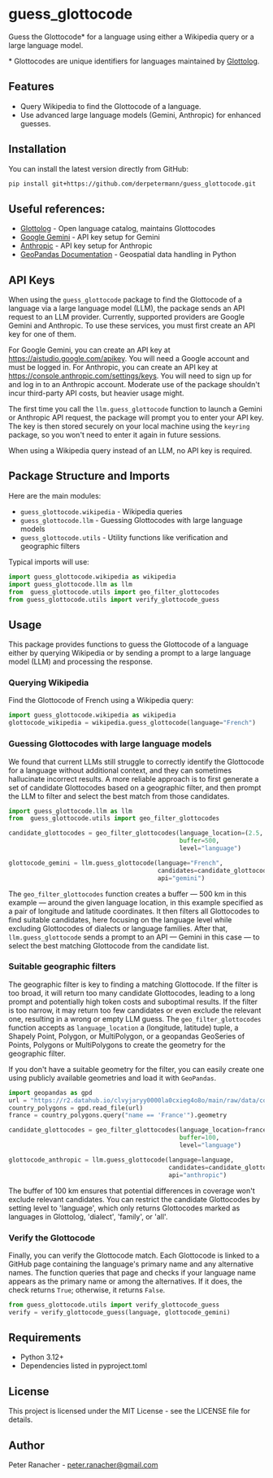 # guess_glottocode

Guess the Glottocode* for a language using either a Wikipedia query or a large language model.

\* Glottocodes are unique identifiers for languages maintained by [Glottolog](https://glottolog.org).

## Features

- Query Wikipedia to find the Glottocode of a language.
- Use advanced large language models (Gemini, Anthropic) for enhanced guesses.


## Installation

You can install the latest version directly from GitHub:

```bash
pip install git+https://github.com/derpetermann/guess_glottocode.git
```

## Useful references:

- [Glottolog](https://glottolog.org) - Open language catalog, maintains Glottocodes  
- [Google Gemini](https://aistudio.google.com/apikey) - API key setup for Gemini  
- [Anthropic](https://console.anthropic.com/settings/keys) - API key setup for Anthropic  
- [GeoPandas Documentation](https://geopandas.org/en/stable/) - Geospatial data handling in Python


## API Keys 

When using the `guess_glottocode` package to find the Glottocode of a language via a large language model (LLM), the package sends an API request to an LLM provider. Currently, supported providers are Google Gemini and Anthropic. To use these services, you must first create an API key for one of them. 

For Google Gemini, you can create an API key at https://aistudio.google.com/apikey. You will need a Google account and must be logged in.
For Anthropic, you can create an API key at https://console.anthropic.com/settings/keys. You will need to sign up for and log in to an Anthropic account. Moderate use of the package shouldn't incur third-party API costs, but heavier usage might.

The first time you call the `llm.guess_glottocode` function to launch a Gemini or Anthropic API request, the package will prompt you to enter your API key. The key is then stored securely on your local machine using the `keyring` package, so you won't need to enter it again in future sessions.

When using a Wikipedia query instead of an LLM, no API key is required.

## Package Structure and Imports

Here are the main modules:

- `guess_glottocode.wikipedia` - Wikipedia queries
- `guess_glottocode.llm` - Guessing Glottocodes with large language models
- `guess_glottocode.utils` - Utility functions like verification and geographic filters

Typical imports will use:

``` python
import guess_glottocode.wikipedia as wikipedia
import guess_glottocode.llm as llm
from  guess_glottocode.utils import geo_filter_glottocodes
from guess_glottocode.utils import verify_glottocode_guess

```

## Usage

This package provides functions to guess the Glottocode of a language either by querying Wikipedia or by sending a prompt to a large language model (LLM) and processing the response.

### Querying Wikipedia 

Find the Glottocode of French using a Wikipedia query:

```python
import guess_glottocode.wikipedia as wikipedia
glottocode_wikipedia = wikipedia.guess_glottocode(language="French")
```

### Guessing Glottocodes with large language models

We found that current LLMs still struggle to correctly identify the Glottocode for a language without additional context, and they can sometimes hallucinate incorrect results. A more reliable approach is to first generate a set of candidate Glottocodes based on a geographic filter, and then prompt the LLM to filter and select the best match from those candidates.


```python
import guess_glottocode.llm as llm
from  guess_glottocode.utils import geo_filter_glottocodes

candidate_glottocodes = geo_filter_glottocodes(language_location=(2.5, 48.4),
                                               buffer=500,
                                               level="language")

glottocode_gemini = llm.guess_glottocode(language="French",
                                         candidates=candidate_glottocodes,
                                         api="gemini")
```

The `geo_filter_glottocodes` function creates a buffer — 500 km in this example — around the given language location, in this example specified as a pair of longitude and latitude coordinates. It then filters all Glottocodes to find suitable candidates, here focusing on the language level while excluding Glottocodes of dialects or language families. After that, `llm.guess_glottocode` sends a prompt to an API — Gemini in this case — to select the best matching Glottocode from the candidate list.

### Suitable geographic filters 

The geographic filter is key to finding a matching Glottocode. If the filter is too broad, it will return too many candidate Glottocodes, leading to a long prompt and potentially high token costs and suboptimal results. If the filter is too narrow, it may return too few candidates or even exclude the relevant one, resulting in a wrong or empty LLM guess. The `geo_filter_glottocodes` function accepts as `language_location` a (longitude, latitude) tuple, a Shapely Point, Polygon, or MultiPolygon, or a geopandas GeoSeries of Points, Polygons or MultiPolygons to create the geometry for the geographic filter. 

If you don't have a suitable geometry for the filter, you can easily create one using publicly available geometries and load it with `GeoPandas`.


```python
import geopandas as gpd
url = "https://r2.datahub.io/clvyjaryy0000la0cxieg4o8o/main/raw/data/countries.geojson"
country_polygons = gpd.read_file(url)
france = country_polygons.query("name == 'France'").geometry

candidate_glottocodes = geo_filter_glottocodes(language_location=france,
                                               buffer=100,
                                               level="language")

glottocode_anthropic = llm.guess_glottocode(language=language,
                                            candidates=candidate_glottocodes,
                                            api="anthropic")
```  


The buffer of 100 km ensures that potential differences in coverage won't exclude relevant candidates. You can restrict the candidate Glottocodes by setting level to 'language', which only returns Glottocodes marked as languages in Glottolog, 'dialect', 'family', or 'all'.

### Verify the Glottocode

Finally, you can verify the Glottocode match. Each Glottocode is linked to a GitHub page containing the language's primary name and any alternative names. The function queries that page and checks if your language name appears as the primary name or among the alternatives. If it does, the check returns `True`; otherwise, it returns `False`.

```python
from guess_glottocode.utils import verify_glottocode_guess
verify = verify_glottocode_guess(language, glottocode_gemini)
```

## Requirements
- Python 3.12+
- Dependencies listed in pyproject.toml

## License

This project is licensed under the MIT License - see the LICENSE file for details.

## Author

Peter Ranacher - peter.ranacher@gmail.com
